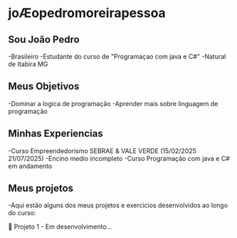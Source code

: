  # joÆopedromoreirapessoa 
 ## Sou João Pedro
 -Brasileiro
 -Estudante do curso de "Programaçao com java e C#"
 -Natural de Itabira MG

 ## Meus Objetivos


 -Dominar a logica de programação
 -Aprender mais sobre linguagem de programação


 ##  Minhas Experiencias


 -Curso Empreendedorismo SEBRAE & VALE VERDE (15/02/2025 21/07/2025)
 -Encino medio incompleto
 -Curso Programação com java e C# em andamento
 
 ##  Meus projetos 

 -Aqui estão alguns dos meus projetos e exercicios desenvolvidos ao longo do curso:


 💠 Projeto 1 - Em desenvolvimento...















